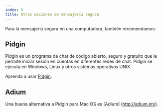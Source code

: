 ```yaml
---
index: 5
title: Otras opciones de mensajería segura
---
```

Para la mensajería segura en una computadora, también recomendamos:

## Pidgin

Pidgin es un programa de chat de código abierto, seguro y gratuito que le permite iniciar sesión en cuentas en diferentes redes de chat. Pidgin se ejecuta en Windows, Linux y otros sistemas operativos UNIX.

Aprenda a usar [Pidgin](umbrella://tools/messagging/s_pidgin.md).

## Adium

Una buena alternativa a Pidgin para Mac OS es [Adium] (http://adium.im/).